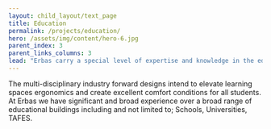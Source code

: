 ```yaml
---
layout: child_layout/text_page
title: Education
permalink: /projects/education/
hero: /assets/img/content/hero-6.jpg
parent_index: 3
parent_links_columns: 3
lead: "Erbas carry a special level of expertise and knowledge in the education sector catering for all types of learning spaces."
---
```


The multi-disciplinary industry forward designs intend to elevate learning spaces ergonomics and create excellent comfort conditions for all students. At Erbas we have significant and broad experience over a broad range of educational buildings including and not limited to; Schools, Universities, TAFES.